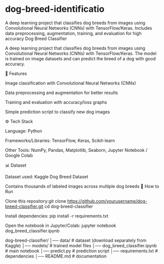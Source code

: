 # dog-breed-identificatio
A deep learning project that classifies dog breeds from images using Convolutional Neural Networks (CNNs) with TensorFlow/Keras. Includes data preprocessing, augmentation, training, and evaluation for high accuracy
Dog Breed Classifier

A deep learning project that classifies dog breeds from images using Convolutional Neural Networks (CNNs) with TensorFlow/Keras. The model is trained on image datasets and can predict the breed of a dog with good accuracy.

📌 Features

Image classification with Convolutional Neural Networks (CNNs)

Data preprocessing and augmentation for better results

Training and evaluation with accuracy/loss graphs

Simple prediction script to classify new dog images

⚙️ Tech Stack

Language: Python

Frameworks/Libraries: TensorFlow, Keras, Scikit-learn

Other Tools: NumPy, Pandas, Matplotlib, Seaborn, Jupyter Notebook / Google Colab

📊 Dataset

Dataset used: Kaggle Dog Breed Dataset

Contains thousands of labeled images across multiple dog breeds
🚀 How to Run

Clone this repository:git clone https://github.com/yourusername/dog-breed-classifier.git
cd dog-breed-classifier

Install dependencies:
pip install -r requirements.txt

Open the notebook in Jupyter/Colab:
jupyter notebook dog_breed_classifier.ipynb

dog-breed-classifier/
│── data/                     # dataset (download separately from Kaggle)
│── models/                   # trained model files
│── dog_breed_classifier.ipynb   # main notebook
│── predict.py                # prediction script
│── requirements.txt          # dependencies
│── README.md                 # documentation
